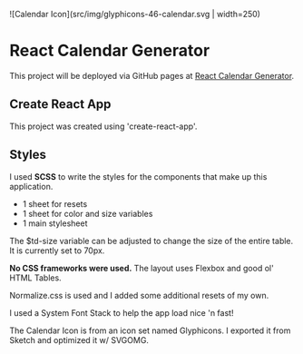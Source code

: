 ![Calendar Icon](src/img/glyphicons-46-calendar.svg | width=250)

# React Calendar Generator

This project will be deployed via GitHub pages at [React Calendar Generator](https://davidysoards.github.io/calendar-generator-react).

## Create React App

This project was created using 'create-react-app'.

## Styles

I used **SCSS** to write the styles for the components that make up this application.

- 1 sheet for resets
- 1 sheet for color and size variables
- 1 main stylesheet

The \$td-size variable can be adjusted to change the size of the entire table.<br />
It is currently set to 70px.

**No CSS frameworks were used.** The layout uses Flexbox and good ol' HTML Tables.

Normalize.css is used and I added some additional resets of my own.

I used a System Font Stack to help the app load nice 'n fast!

The Calendar Icon is from an icon set named Glyphicons. I exported it from Sketch and optimized it w/ SVGOMG.
